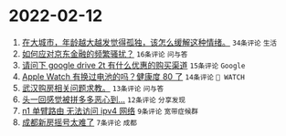 # 2022-02-12

1. [在大城市，年龄越大越发觉得孤独，该怎么缓解这种情绪。](https://www.v2ex.com/t/833351) `34条评论` `生活`
1. [如何应对京东金融的频繁骚扰？](https://www.v2ex.com/t/833343) `16条评论` `问与答`
1. [请问下 google drive 2t 有什么优惠的购买渠道](https://www.v2ex.com/t/833348) `15条评论` `Google`
1. [Apple Watch 有换过电池的吗？健康度 80 了](https://www.v2ex.com/t/833347) `14条评论` ` WATCH`
1. [武汉购房相关问题求教。](https://www.v2ex.com/t/833345) `13条评论` `问与答`
1. [头一回感觉被拼多多恶心到…](https://www.v2ex.com/t/833350) `12条评论` `分享发现`
1. [n1 单臂路由 无法访问 ipv4 网络](https://www.v2ex.com/t/833342) `9条评论` `宽带症候群`
1. [成都新房摇号太难了](https://www.v2ex.com/t/833355) `7条评论` `成都`
